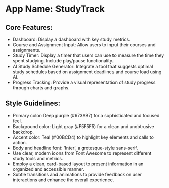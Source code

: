 # **App Name**: StudyTrack

## Core Features:

- Dashboard: Display a dashboard with key study metrics.
- Course and Assignment Input: Allow users to input their courses and assignments.
- Study Timer: Display a timer that users can use to measure the time they spent studying. Include play/pause functionality.
- AI Study Schedule Generator: Integrate a tool that suggests optimal study schedules based on assignment deadlines and course load using AI.
- Progress Tracking: Provide a visual representation of study progress through charts and graphs.

## Style Guidelines:

- Primary color: Deep purple (#673AB7) for a sophisticated and focused feel.
- Background color: Light gray (#F5F5F5) for a clean and unobtrusive backdrop.
- Accent color: Teal (#00BCD4) to highlight key elements and calls to action.
- Body and headline font: 'Inter', a grotesque-style sans-serif.
- Use clear, modern icons from Font Awesome to represent different study tools and metrics.
- Employ a clean, card-based layout to present information in an organized and accessible manner.
- Subtle transitions and animations to provide feedback on user interactions and enhance the overall experience.